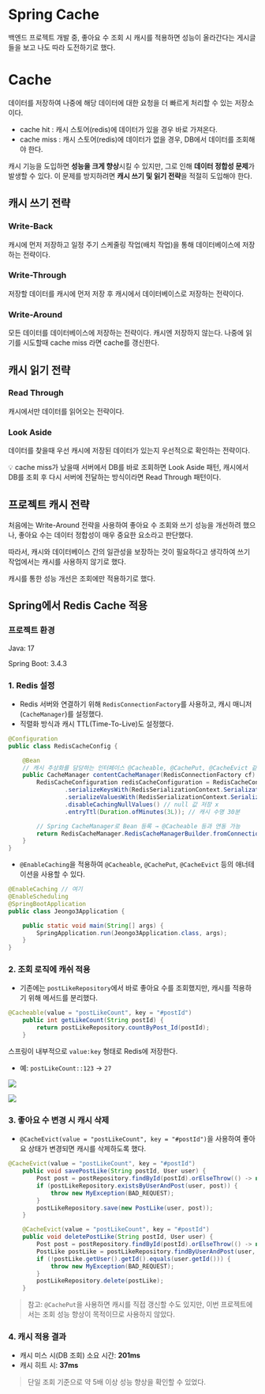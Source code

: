 # Spring Cache


백엔드 프로젝트 개발 중, 좋아요 수 조회 시 캐시를 적용하면 성능이 올라간다는 게시글들을 보고 나도 따라 도전하기로 했다. 

# Cache



데이터를 저장하여 나중에 해당 데이터에 대한 요청을 더 빠르게 처리할 수 있는 저장소이다.


- cache hit : 캐시 스토어(redis)에 데이터가 있을 경우 바로 가져온다.
- cache miss : 캐시 스토어(redis)에 데이터가 없을 경우, DB에서 데이터를 조회해야 한다.

캐시 기능을 도입하면 **성능을 크게 향상**시킬 수 있지만, 그로 인해 **데이터 정합성 문제**가 발생할 수 있다. 이 문제를 방지하려면 **캐시 쓰기 및 읽기 전략**을 적절히 도입해야 한다.

## 캐시 쓰기 전략


### Write-Back

캐시에 먼저 저장하고 일정 주기 스케줄링 작업(배치 작업)을 통해 데이터베이스에 저장하는 전략이다.

### Write-Through

저장할 데이터를 캐시에 먼저 저장 후 캐시에서 데이터베이스로 저장하는 전략이다. 

### Write-Around

모든 데이터를 데이터베이스에 저장하는 전략이다. 캐시엔 저장하지 않는다. 나중에 읽기를 시도할때 cache miss 라면 cache를 갱신한다. 

## 캐시 읽기 전략



### Read Through

캐시에서만 데이터를 읽어오는 전략이다. 

### Look Aside

데이터를 찾을때 우선 캐시에 저장된 데이터가 있는지 우선적으로 확인하는 전략이다.

💡 cache miss가 났을때 서버에서 DB를 바로 조회하면 Look Aside 패턴, 캐시에서 DB를 조회 후 다시 서버에 전달하는 방식이라면 Read Through 패턴이다.

## 프로젝트 캐시 전략


처음에는 Write-Around 전략을 사용하여 좋아요 수 조회와 쓰기 성능을 개선하려 했으나, 좋아요 수는 데이터 정합성이 매우 중요한 요소라고 판단했다.

따라서, 캐시와 데이터베이스 간의 일관성을 보장하는 것이 필요하다고 생각하여 쓰기 작업에서는 캐시를 사용하지 않기로 했다.

캐시를 통한 성능 개선은 조회에만 적용하기로 했다.

## Spring에서 Redis Cache 적용

### 프로젝트 환경

Java: 17

Spring Boot: 3.4.3                                                                                         

### 1. Redis 설정

- Redis 서버와 연결하기 위해 `RedisConnectionFactory`를 사용하고, 캐시 매니저(`CacheManager`)를 설정했다.
- 직렬화 방식과 캐시 TTL(Time-To-Live)도 설정했다.

```java
@Configuration
public class RedisCacheConfig {

    @Bean
    // 캐시 추상화를 담당하는 인터페이스 @Cacheable, @CachePut, @CacheEvict 같은 애너테이션과 연동됨.
    public CacheManager contentCacheManager(RedisConnectionFactory cf) {
        RedisCacheConfiguration redisCacheConfiguration = RedisCacheConfiguration.defaultCacheConfig() // 기본 redis 캐시 설정을 가져옴
                .serializeKeysWith(RedisSerializationContext.SerializationPair.fromSerializer(new StringRedisSerializer())) // redis에 key를 문자열로 저장
                .serializeValuesWith(RedisSerializationContext.SerializationPair.fromSerializer(new GenericJackson2JsonRedisSerializer())) // Value를 JSON 형태로 직렬화
                .disableCachingNullValues() // null 값 저장 x
                .entryTtl(Duration.ofMinutes(3L)); // 캐시 수명 30분

        // Spring CacheManager로 Bean 등록 → @Cacheable 등과 연동 가능
        return RedisCacheManager.RedisCacheManagerBuilder.fromConnectionFactory(cf).cacheDefaults(redisCacheConfiguration).build();
    }
}
```

- `@EnableCaching`을 적용하여 `@Cacheable`, `@CachePut`, `@CacheEvict` 등의 애너테이션을 사용할 수 있다.

```java
@EnableCaching // 여기
@EnableScheduling
@SpringBootApplication
public class Jeongo3Application {

    public static void main(String[] args) {
        SpringApplication.run(Jeongo3Application.class, args);
    }
}
```

### 2. 조회 로직에 캐쉬 적용

- 기존에는 `postLikeRepository`에서 바로 좋아요 수를 조회했지만, 캐시를 적용하기 위해 메서드를 분리했다.

```java
@Cacheable(value = "postLikeCount", key = "#postId")
    public int getLikeCount(String postId) {
        return postLikeRepository.countByPost_Id(postId);
    }
```

스프링이 내부적으로 `value:key` 형태로 Redis에 저장한다.

- 예: `postLikeCount::123` → `27`

![](https://velog.velcdn.com/images/hariaus/post/94c4b316-0610-4f11-882c-a407f2e7851c/image.png)

![](https://velog.velcdn.com/images/hariaus/post/3717aafd-8ec2-4c48-909f-bb7398365bb8/image.png)


### 3. 좋아요 수 변경 시 캐시 삭제

- `@CacheEvict(value = "postLikeCount", key = "#postId")`을 사용하여 좋아요 상태가 변경되면 캐시를 삭제하도록 했다.

```java
@CacheEvict(value = "postLikeCount", key = "#postId")
    public void savePostLike(String postId, User user) {
        Post post = postRepository.findById(postId).orElseThrow(() -> new MyException(POST_NOT_FOUND));
        if (postLikeRepository.existsByUserAndPost(user, post)) {
            throw new MyException(BAD_REQUEST);
        }
        postLikeRepository.save(new PostLike(user, post));
    }

    @CacheEvict(value = "postLikeCount", key = "#postId")
    public void deletePostLike(String postId, User user) {
        Post post = postRepository.findById(postId).orElseThrow(() -> new MyException(POST_NOT_FOUND));
        PostLike postLike = postLikeRepository.findByUserAndPost(user, post).orElseThrow(() -> new MyException(POSTLIKE_NOT_FOUND));
        if (!postLike.getUser().getId().equals(user.getId())) {
            throw new MyException(BAD_REQUEST);
        }
        postLikeRepository.delete(postLike);
    }
```

> 참고: `@CachePut`을 사용하면 캐시를 직접 갱신할 수도 있지만, 이번 프로젝트에서는 조회 성능 향상이 목적이므로 사용하지 않았다. 
> 

### 4. 캐시 적용 결과

- 캐시 미스 시(DB 조회) 소요 시간: **201ms**
- 캐시 히트 시: **37ms**

> 단일 조회 기준으로 약 5배 이상 성능 향상을 확인할 수 있었다. 
>
